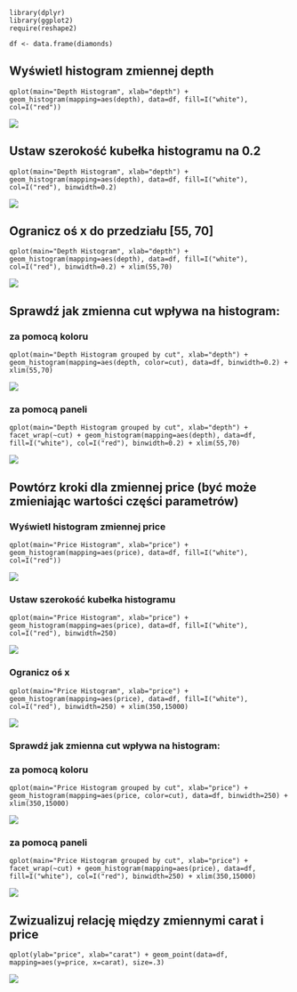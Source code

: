     library(dplyr)
    library(ggplot2)
    require(reshape2)

    df <- data.frame(diamonds)

Wyświetl histogram zmiennej depth
---------------------------------

    qplot(main="Depth Histogram", xlab="depth") + geom_histogram(mapping=aes(depth), data=df, fill=I("white"), col=I("red"))

![](grafand_files/figure-markdown_strict/unnamed-chunk-2-1.png)

Ustaw szerokość kubełka histogramu na 0.2
-----------------------------------------

    qplot(main="Depth Histogram", xlab="depth") + geom_histogram(mapping=aes(depth), data=df, fill=I("white"), col=I("red"), binwidth=0.2)

![](grafand_files/figure-markdown_strict/unnamed-chunk-3-1.png)

Ogranicz oś x do przedziału \[55, 70\]
--------------------------------------

    qplot(main="Depth Histogram", xlab="depth") + geom_histogram(mapping=aes(depth), data=df, fill=I("white"), col=I("red"), binwidth=0.2) + xlim(55,70)

![](grafand_files/figure-markdown_strict/unnamed-chunk-4-1.png)

Sprawdź jak zmienna cut wpływa na histogram:
--------------------------------------------

### za pomocą koloru

    qplot(main="Depth Histogram grouped by cut", xlab="depth") + geom_histogram(mapping=aes(depth, color=cut), data=df, binwidth=0.2) + xlim(55,70)

![](grafand_files/figure-markdown_strict/unnamed-chunk-5-1.png)

### za pomocą paneli

    qplot(main="Depth Histogram grouped by cut", xlab="depth") + facet_wrap(~cut) + geom_histogram(mapping=aes(depth), data=df, fill=I("white"), col=I("red"), binwidth=0.2) + xlim(55,70)

![](grafand_files/figure-markdown_strict/unnamed-chunk-6-1.png)

Powtórz kroki dla zmiennej price (być może zmieniając wartości części parametrów)
---------------------------------------------------------------------------------

### Wyświetl histogram zmiennej price

    qplot(main="Price Histogram", xlab="price") + geom_histogram(mapping=aes(price), data=df, fill=I("white"), col=I("red"))

![](grafand_files/figure-markdown_strict/unnamed-chunk-7-1.png)

### Ustaw szerokość kubełka histogramu

    qplot(main="Price Histogram", xlab="price") + geom_histogram(mapping=aes(price), data=df, fill=I("white"), col=I("red"), binwidth=250)

![](grafand_files/figure-markdown_strict/unnamed-chunk-8-1.png)

### Ogranicz oś x

    qplot(main="Price Histogram", xlab="price") + geom_histogram(mapping=aes(price), data=df, fill=I("white"), col=I("red"), binwidth=250) + xlim(350,15000)

![](grafand_files/figure-markdown_strict/unnamed-chunk-9-1.png)

### Sprawdź jak zmienna cut wpływa na histogram:

### za pomocą koloru

    qplot(main="Price Histogram grouped by cut", xlab="price") + geom_histogram(mapping=aes(price, color=cut), data=df, binwidth=250) + xlim(350,15000)

![](grafand_files/figure-markdown_strict/unnamed-chunk-10-1.png)

### za pomocą paneli

    qplot(main="Price Histogram grouped by cut", xlab="price") + facet_wrap(~cut) + geom_histogram(mapping=aes(price), data=df, fill=I("white"), col=I("red"), binwidth=250) + xlim(350,15000)

![](grafand_files/figure-markdown_strict/unnamed-chunk-11-1.png)

Zwizualizuj relację między zmiennymi carat i price
--------------------------------------------------

    qplot(ylab="price", xlab="carat") + geom_point(data=df, mapping=aes(y=price, x=carat), size=.3)

![](grafand_files/figure-markdown_strict/unnamed-chunk-12-1.png)

